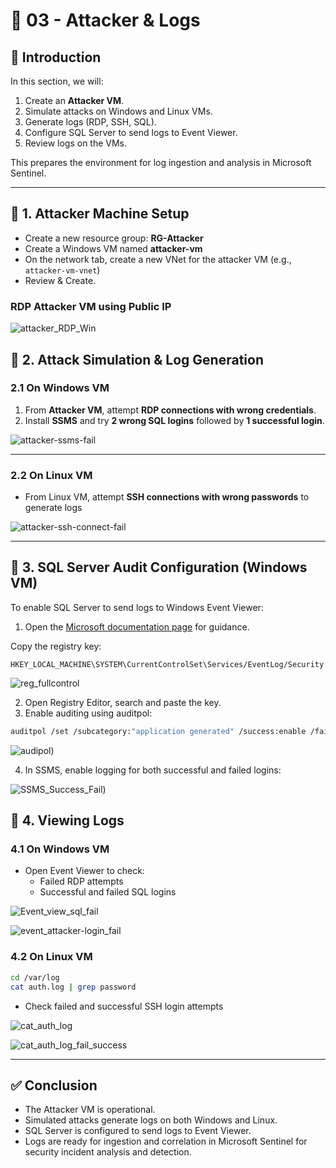 # 🔴 03 - Attacker & Logs

## 📝 Introduction
In this section, we will:  

1. Create an **Attacker VM**.  
2. Simulate attacks on Windows and Linux VMs.  
3. Generate logs (RDP, SSH, SQL).  
4. Configure SQL Server to send logs to Event Viewer.  
5. Review logs on the VMs.  

This prepares the environment for log ingestion and analysis in Microsoft Sentinel.

---

## 🚀 1. Attacker Machine Setup

- Create a new resource group: **RG-Attacker**
- Create a Windows VM named **attacker-vm**
- On the network tab, create a new VNet for the attacker VM (e.g., `attacker-vm-vnet`)
- Review & Create.
     
### RDP Attacker VM using Public IP

![attacker_RDP_Win](https://github.com/AliChoukatli/CyberShield-SOC-Lab/blob/main/Screenshots/attacker_RDP_Win.png)

## 🚀 2. Attack Simulation & Log Generation

### 2.1 On Windows VM

1. From **Attacker VM**, attempt **RDP connections with wrong credentials**.  
2. Install **SSMS** and try **2 wrong SQL logins** followed by **1 successful login**.  

![attacker-ssms-fail](https://github.com/AliChoukatli/CyberShield-SOC-Lab/blob/main/Screenshots/attacker-ssms-fail.png)

--- 

### 2.2 On Linux VM

- From Linux VM, attempt **SSH connections with wrong passwords** to generate logs

![attacker-ssh-connect-fail](https://github.com/AliChoukatli/CyberShield-SOC-Lab/blob/main/Screenshots/attacker-ssh-connect-fail.png)

----


## 🚀 3. SQL Server Audit Configuration (Windows VM)

To enable SQL Server to send logs to Windows Event Viewer:

1. Open the [Microsoft documentation page](https://learn.microsoft.com/en-us/sql/relational-databases/security/auditing/write-sql-server-audit-events-to-the-security-log?view=sql-server-ver16) for guidance.


Copy the registry key:

```pgsql
HKEY_LOCAL_MACHINE\SYSTEM\CurrentControlSet\Services/EventLog/Security
```

![reg_fullcontrol](https://github.com/AliChoukatli/CyberShield-SOC-Lab/blob/main/Screenshots/reg_fullcontrol.png)

2. Open Registry Editor, search and paste the key.
3. Enable auditing using auditpol:

```bash
auditpol /set /subcategory:"application generated" /success:enable /failure:enable
```

![audipol](https://github.com/AliChoukatli/CyberShield-SOC-Lab/blob/main/Screenshots/audipol_Cmd.png))

4. In SSMS, enable logging for both successful and failed logins:

![SSMS_Success_Fail](https://github.com/AliChoukatli/CyberShield-SOC-Lab/blob/main/Screenshots/SSMS_Success_Fail.png))


## 🚀 4. Viewing Logs

### 4.1 On Windows VM

- Open Event Viewer to check:
  - Failed RDP attempts
  - Successful and failed SQL logins
    
![Event_view_sql_fail](https://github.com/AliChoukatli/CyberShield-SOC-Lab/blob/main/Screenshots/Event_view_sql_fail.png)

![event_attacker-login_fail](https://github.com/AliChoukatli/CyberShield-SOC-Lab/blob/main/Screenshots/event_attacker-login_fail.png)


### 4.2 On Linux VM

```bash
cd /var/log
cat auth.log | grep password
```
- Check failed and successful SSH login attempts

![cat_auth_log](https://github.com/AliChoukatli/CyberShield-SOC-Lab/blob/main/Screenshots/cat_auth_log.png)

![cat_auth_log_fail_success](https://github.com/AliChoukatli/CyberShield-SOC-Lab/blob/main/Screenshots/cat_auth_log_fail_success.png)



---

## ✅ Conclusion

- The Attacker VM is operational.
- Simulated attacks generate logs on both Windows and Linux.
- SQL Server is configured to send logs to Event Viewer.
- Logs are ready for ingestion and correlation in Microsoft Sentinel for security incident analysis and detection.

